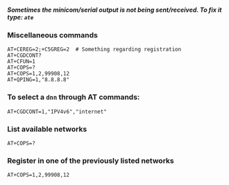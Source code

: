 ##### Sometimes the minicom/serial output is not being sent/received. To fix it type:  `ate`
### Miscellaneous commands
```
AT+CEREG=2;+C5GREG=2  # Something regarding registration
AT+CGDCONT?  
AT+CFUN=1  
AT+COPS=?  
AT+COPS=1,2,99908,12  
AT+QPING=1,"8.8.8.8"
```

### To select a `dnn` through AT commands:
```
AT+CGDCONT=1,"IPV4v6","internet"
```

### List available networks
```
AT+COPS=?
```

### Register in one of the previously listed networks
```
AT+COPS=1,2,99908,12 
```